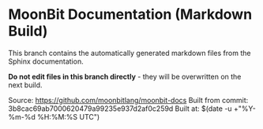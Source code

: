 # MoonBit Documentation (Markdown Build)

This branch contains the automatically generated markdown files from the Sphinx documentation.

**Do not edit files in this branch directly** - they will be overwritten on the next build.

Source: https://github.com/moonbitlang/moonbit-docs
Built from commit: 3b8cac69ab7000620479a99235e937d2af0c259d
Built at: $(date -u +"%Y-%m-%d %H:%M:%S UTC")
